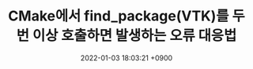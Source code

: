 ---
title: "CMake에서 find_package(VTK)를 두 번 이상 호출하면 발생하는 오류 대응법"
date: 2022-01-03 18:03:21 +0900
last_modified_at: 2022-01-03 18:03:21 +0900
header:
  teaser: /assets/images/unsplash/github-842ofHC6MaI.jpg
  overlay_image: /assets/images/unsplash/github-842ofHC6MaI.jpg
  overlay_filter: 0.5
  caption: "Photo credit: [**Unsplash**](https://unsplash.com/photos/842ofHC6MaI)"
tags:
  - CMake
  - VTK
  - vcpkg
---